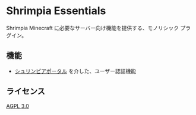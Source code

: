 # Shrimpia Essentials
Shrimpia Minecraft に必要なサーバー向け機能を提供する、モノリシック プラグイン。

## 機能
- [シュリンピアポータル](https://github.com/shrimpia/portal) を介した、ユーザー認証機能

## ライセンス
[AGPL 3.0](LICENSE)
